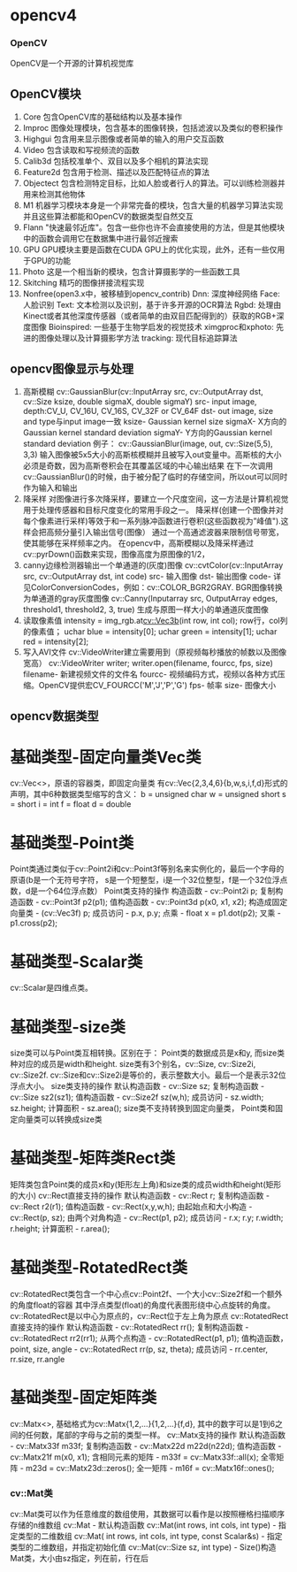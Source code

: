 # opencv4
### OpenCV
OpenCV是一个开源的计算机视觉库

## OpenCV模块
1. Core
包含OpenCV库的基础结构以及基本操作
2. Improc
图像处理模块，包含基本的图像转换，包括滤波以及类似的卷积操作
3. Highgui
包含用来显示图像或者简单的输入的用户交互函数
4. Video
包含读取和写视频流的函数
5. Calib3d
包括校准单个、双目以及多个相机的算法实现
6. Feature2d
包含用于检测、描述以及匹配特征点的算法
7. Objectect
包含检测特定目标，比如人脸或者行人的算法。可以训练检测器并用来检测其他物体
8. M1
机器学习模块本身是一个非常完备的模块，包含大量的机器学习算法实现并且这些算法都能和OpenCV的数据类型自然交互
9. Flann
"快速最邻近库"。包含一些你也许不会直接使用的方法，但是其他模块中的函数会调用它在数据集中进行最邻近搜索
10. GPU
GPU模块主要是函数在CUDA GPU上的优化实现，此外，还有一些仅用于GPU的功能
11. Photo
这是一个相当新的模块，包含计算摄影学的一些函数工具
12. Skitching
精巧的图像拼接流程实现
13. Nonfree(open3.x中，被移植到opencv_contrib)
Dnn: 深度神经网络
Face: 人脸识别
Text: 文本检测以及识别，基于许多开源的OCR算法
Rgbd: 处理由Kinect或者其他深度传感器（或者简单的由双目匹配得到的）获取的RGB+深度图像
Bioinspired: 一些基于生物学启发的视觉技术
ximgproc和xphoto: 先进的图像处理以及计算摄影学方法
tracking: 现代目标追踪算法


## opencv图像显示与处理
1. 高斯模糊
cv::GaussianBlur(cv::InputArray src, cv::OutputArray dst, cv::Size ksize, double sigmaX, double sigmaY)
src- input image, depth:CV_U, CV_16U, CV_16S, CV_32F or CV_64F
dst- out image, size and type与input image一致
ksize- Gaussian kernel size
sigmaX- X方向的Gaussian kernel standard deviation
sigmaY- Y方向的Gaussian kernel standard deviation
例子：
cv::GaussianBlur(image, out, cv::Size(5,5), 3,3)
输入图像被5x5大小的高斯核模糊并且被写入out变量中。高斯核的大小必须是奇数，因为高斯卷积会在其覆盖区域的中心输出结果
在下一次调用cv::GaussianBlur()的时候，由于被分配了临时的存储空间，所以out可以同时作为输入和输出
2. 降采样
对图像进行多次降采样，要建立一个尺度空间，这一方法是计算机视觉用于处理传感器和目标尺度变化的常用手段之一。
降采样(创建一个图像并对每个像素进行采样)等效于和一系列脉冲函数进行卷积(这些函数视为”峰值").这样会把高频分量引入输出信号(图像）
通过一个高通滤波器来限制信号带宽，使其能够在采样频率之内。
在opencv中，高斯模糊以及降采样通过cv::pyrDown()函数来实现，图像高度为原图像的1/2，
3. canny边缘检测器输出一个单通道的(灰度)图像
cv::cvtColor(cv::InputArray src, cv::OutputArray dst, int code)
src- 输入图像
dst- 输出图像
code- 详见ColorConversionCodes，例如：cv::COLOR_BGR2GRAY. BGR图像转换为单通道的gray灰度图像
cv::Canny(Inputarray src, OutputArray edges, threshold1, threshold2, 3, true)
生成与原图一样大小的单通道灰度图像
4. 读取像素值
intensity = img_rgb.at<cv::Vec3b>(int row, int col);
row行，col列的像素值；
uchar blue = intensity[0];
uchar green = intensity[1];
uchar red = intensity[2];
5. 写入AVI文件
cv::VideoWriter建立需要用到（原视频每秒播放的帧数以及图像宽高）
cv::VideoWriter writer;
writer.open(filename, fourcc, fps, size)
filename- 新建视频文件的文件名
fourcc- 视频编码方式，视频以各种方式压缩。OpenCV提供宏CV_FOURCC('M','J','P','G')
fps- 帧率
size- 图像大小

## opencv数据类型
# 基础类型-固定向量类Vec类
cv::Vec<>，原语的容器类，即固定向量类
有cv::Vec{2,3,4,6}{b,w,s,i,f,d}形式的声明，其中6种数据类型缩写的含义：
b = unsigned char
w = unsigned short
s = short
i = int
f = float
d = double

# 基础类型-Point类
Point类通过类似于cv::Point2i和cv::Point3f等别名来实例化的，最后一个字母的原语(b是一个无符号字符，
s是一个短整型，i是一个32位整型，f是一个32位浮点数，d是一个64位浮点数）
Point类支持的操作
构造函数          - cv::Point2i p;
复制构造函数      - cv::Point3f p2(p1);
值构造函数        - cv::Point3d p(x0, x1, x2);
构造成固定向量类  - (cv::Vec3f) p;
成员访问          - p.x, p.y;
点乘		  - float x = p1.dot(p2);
叉乘              - p1.cross(p2);

# 基础类型-Scalar类
cv::Scalar是四维点类。

# 基础类型-size类
size类可以与Point类互相转换。区别在于：
Point类的数据成员是x和y, 而size类种对应的成员是width和height.
size类有3个别名，cv::Size, cv::Size2i, cv::Size2f. cv::Size和cv::Size2i是等价的，表示整数大小。最后一个是表示32位浮点大小。
size类支持的操作
默认构造函数      - cv::Size sz;
复制构造函数      - cv::Size sz2(sz1);
值构造函数        - cv::Size2f sz(w,h);
成员访问          - sz.width; sz.height;
计算面积          - sz.area();
size类不支持转换到固定向量类， Point类和固定向量类可以转换成size类

# 基础类型-矩阵类Rect类
矩阵类包含Point类的成员x和y(矩形左上角)和size类的成员width和height(矩形的大小)
cv::Rect直接支持的操作
默认构造函数       - cv::Rect r;
复制构造函数       - cv::Rect r2(r1);
值构造函数         - cv::Rect(x,y,w,h);
由起始点和大小构造 - cv::Rect(p, sz);
由两个对角构造     - cv::Rect(p1, p2);
成员访问           - r.x; r.y; r.width; r.height;
计算面积           - r.area();
# 基础类型-RotatedRect类
cv::RotatedRect类包含一个中心点cv::Point2f、一个大小cv::Size2f和一个额外的角度float的容器
其中浮点类型(float)的角度代表图形绕中心点旋转的角度。
cv::RotatedRect是以中心为原点的，cv::Rect位于左上角为原点
cv::RotatedRect直接支持的操作
默认构造函数	   - cv::RotatedRect rr();
复制构造函数       - cv::RotatedRect rr2(rr1);
从两个点构造       - cv::RotatedRect(p1, p1);
值构造函数，point,
size, angle        - cv::RotatedRect rr(p, sz, theta);
成员访问           - rr.center, rr.size, rr.angle
# 基础类型-固定矩阵类
cv::Matx<>, 基础格式为cv::Matx{1,2,...}{1,2,...}{f,d}, 其中的数字可以是1到6之间的任何数，尾部的字母与之前的类型一样。
cv::Matx支持的操作
默认构造函数       - cv::Matx33f m33f;
复制构造函数       - cv::Matx22d m22d(n22d);
值构造函数         - cv::Matx21f m(x0, x1);
含相同元素的矩阵   - m33f = cv::Matx33f::all(x);
全零矩阵           - m23d = cv::Matx23d::zeros();
全一矩阵           - m16f = cv::Matx16f::ones();

### cv::Mat类
cv::Mat类可以作为任意维度的数组使用，其数据可以看作是以按照栅格扫描顺序存储的n维数组
cv::Mat                                  - 默认构造函数
cv::Mat(int rows, int cols, int type)    - 指定类型的二维数组
cv::Mat(
  int rows, int cols, int type,
  const Scalar&s)                        - 指定类型的二维数组，并指定初始化值
cv::Mat(cv::Size sz, int type)           - Size()构造Mat类，大小由sz指定，列在前，行在后
